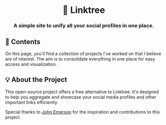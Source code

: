 <h1 align="center">🌲 Linktree</h1>
<h3 align="center">A simple site to unify all your social profiles in one place.</h3>

## 📜 Contents

On this page, you'll find a collection of projects I've worked on that I believe are of interest. The aim is to consolidate everything in one place for easy access and visualization.

## 💡 About the Project

This open-source project offers a free alternative to Linktree. It's designed to help you aggregate and showcase your social media profiles and other important links efficiently. 

Special thanks to [John Emerson](https://github.com/johnggli) for the inspiration and contributions to this project.